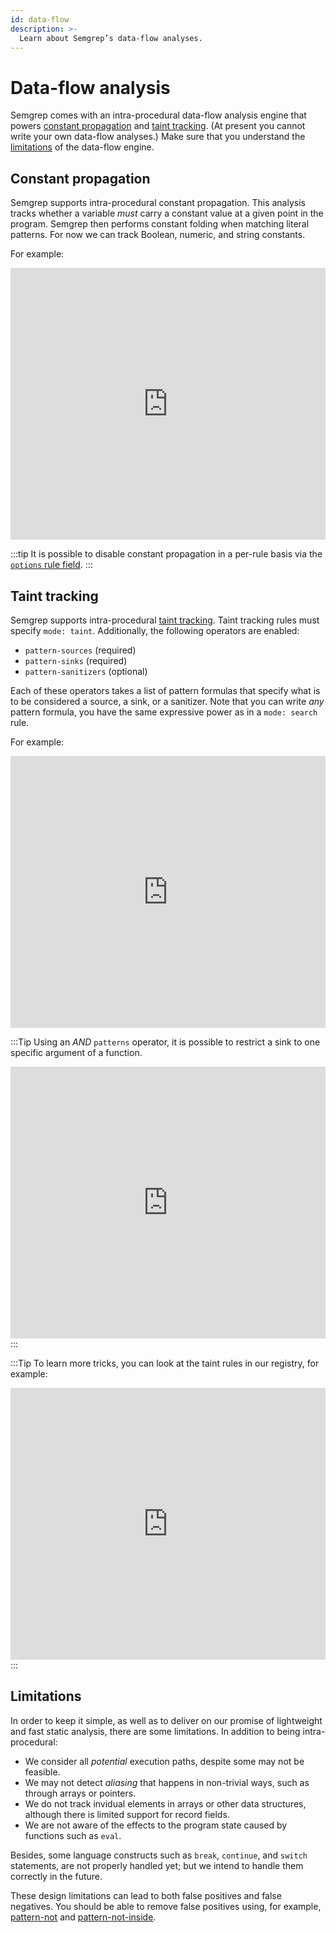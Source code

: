 ```yaml
---
id: data-flow
description: >-
  Learn about Semgrep’s data-flow analyses.
---
```


# Data-flow analysis

Semgrep comes with an intra-procedural data-flow analysis engine that powers [constant propagation](#constant-propagation) and [taint tracking](#taint-tracking). (At present you cannot write your own data-flow analyses.) Make sure that you understand the [limitations](#limitations) of the data-flow engine.

## Constant propagation

Semgrep supports intra-procedural constant propagation. This analysis tracks whether a variable _must_ carry a constant value at a given point in the program. Semgrep then performs constant folding when matching literal patterns. For now we can track Boolean, numeric, and string constants.

For example:

<iframe src="https://semgrep.dev/embed/editor?snippet=Gw7z" border="0" frameBorder="0" width="100%" height="435"></iframe>

:::tip
It is possible to disable constant propagation in a per-rule basis via the [`options` rule field](./rule-syntax.md#options).
:::

## Taint tracking

Semgrep supports intra-procedural [taint tracking](https://en.wikipedia.org/wiki/Taint_checking). Taint tracking rules must specify `mode: taint`. Additionally, the following operators are enabled:

- `pattern-sources` (required)
- `pattern-sinks` (required)
- `pattern-sanitizers` (optional)

Each of these operators takes a list of pattern formulas that specify what is to be considered a source, a sink, or a sanitizer. Note that you can write _any_ pattern formula, you have the same expressive power as in a `mode: search` rule.

For example:

<iframe src="https://semgrep.dev/embed/editor?snippet=P8oz" border="0" frameBorder="0" width="100%" height="435"></iframe>

:::Tip
Using an _AND_ `patterns` operator, it is possible to restrict a sink to one specific argument of a function.

<iframe src="https://semgrep.dev/embed/editor?snippet=BLv7" border="0" frameBorder="0" width="100%" height="435"></iframe>
:::

:::Tip
To learn more tricks, you can look at the taint rules in our registry, for example:

<iframe src="https://semgrep.dev/embed/editor?registry=javascript.express.security.express-sandbox-injection.express-sandbox-code-injection" border="0" frameBorder="0" width="100%" height="435"></iframe>
:::

## Limitations

In order to keep it simple, as well as to deliver on our promise of lightweight and fast static analysis, there are some limitations. In addition to being intra-procedural:

- We consider all _potential_ execution paths, despite some may not be feasible.
- We may not detect _aliasing_ that happens in non-trivial ways, such as through arrays or pointers. 
- We do not track invidual elements in arrays or other data structures, although there is limited support for record fields.
- We are not aware of the effects to the program state caused by functions such as `eval`.

Besides, some language constructs such as `break`, `continue`, and `switch` statements, are not properly handled yet; but we intend to handle them correctly in the future.

These design limitations can lead to both false positives and false negatives. You should be able to remove false positives using, for example, [pattern-not](../writing-rules/rule-syntax.md#pattern-not) and [pattern-not-inside](../writing-rules/rule-syntax.md#pattern-not-inside).
